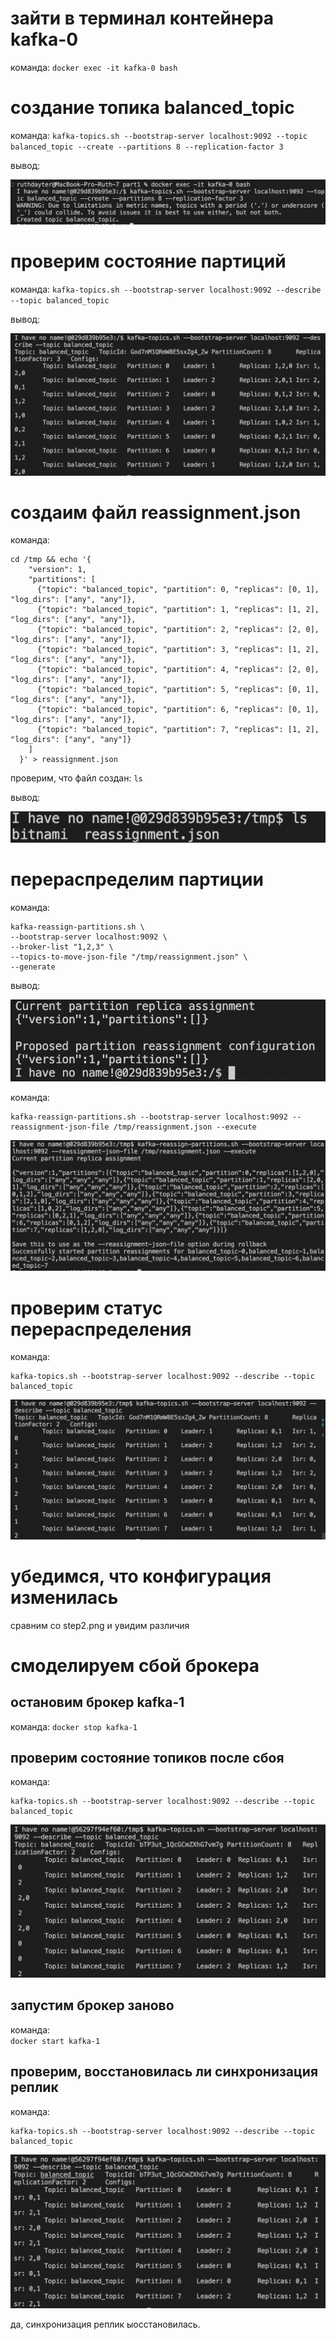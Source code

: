 # зайти в терминал контейнера kafka-0
команда: 
`docker exec -it kafka-0 bash`

# создание топика balanced_topic
команда: 
`kafka-topics.sh --bootstrap-server localhost:9092 --topic balanced_topic --create --partitions 8 --replication-factor 3`

вывод:

[<img src="pics/step1.png">](https://github.com/dayterr/kafka-project-4/blob/main/part1/pics/step1.png)

<!---
можно посмотреть картинку step1.png в директории pics
-->

# проверим состояние партиций
команда: 
`kafka-topics.sh --bootstrap-server localhost:9092 --describe --topic balanced_topic`

вывод:

[<img src="pics/step2.png">](https://github.com/dayterr/kafka-project-4/blob/main/part1/pics/step2.png)

<!---
можно посмотреть картинку step2.png в директории pics
-->

# создаим файл reassignment.json
команда:
```
cd /tmp && echo '{
    "version": 1,
    "partitions": [
      {"topic": "balanced_topic", "partition": 0, "replicas": [0, 1], "log_dirs": ["any", "any"]},
      {"topic": "balanced_topic", "partition": 1, "replicas": [1, 2], "log_dirs": ["any", "any"]},
      {"topic": "balanced_topic", "partition": 2, "replicas": [2, 0], "log_dirs": ["any", "any"]},
      {"topic": "balanced_topic", "partition": 3, "replicas": [1, 2], "log_dirs": ["any", "any"]},
      {"topic": "balanced_topic", "partition": 4, "replicas": [2, 0], "log_dirs": ["any", "any"]},
      {"topic": "balanced_topic", "partition": 5, "replicas": [0, 1], "log_dirs": ["any", "any"]},
      {"topic": "balanced_topic", "partition": 6, "replicas": [0, 1], "log_dirs": ["any", "any"]},
      {"topic": "balanced_topic", "partition": 7, "replicas": [1, 2], "log_dirs": ["any", "any"]}
    ]
  }' > reassignment.json
```

проверим, что файл создан: 
`ls`

вывод:

[<img src="pics/step3.png">](https://github.com/dayterr/kafka-project-4/blob/main/part1/pics/step3.png)

<!---
можно посмотреть картинку step2.png в директории pics
файл reassignment.json также лежит в репозитории
-->

# перераспределим партиции 
команда:
```
kafka-reassign-partitions.sh \
--bootstrap-server localhost:9092 \
--broker-list "1,2,3" \
--topics-to-move-json-file "/tmp/reassignment.json" \
--generate
```

вывод:

[<img src="pics/step4-1.png">](https://github.com/dayterr/kafka-project-4/blob/main/part1/pics/step4-1.png)

<!---
можно посмотреть картинку step4-1.png в директории pics
-->

команда:
```
kafka-reassign-partitions.sh --bootstrap-server localhost:9092 --reassignment-json-file /tmp/reassignment.json --execute
```

[<img src="pics/step4-2.png">](https://github.com/dayterr/kafka-project-4/blob/main/part1/pics/step4-2.png)

<!---
можно посмотреть картинку step4-2.png в директории pics
-->

# проверим статус перераспределения
команда:  
```
kafka-topics.sh --bootstrap-server localhost:9092 --describe --topic balanced_topic
```

[<img src="pics/step5.png">](https://github.com/dayterr/kafka-project-4/blob/main/part1/pics/step5.png)

<!---
можно посмотреть картинку step5.png в директории pics
-->

# убедимся, что конфигурация изменилась

сравним со step2.png и увидим различия  

# смоделируем сбой брокера

## остановим брокер kafka-1
команда: 
`docker stop kafka-1`

## проверим состояние топиков после сбоя
команда:
```
kafka-topics.sh --bootstrap-server localhost:9092 --describe --topic balanced_topic
```

[<img src="pics/step7-2.png">](https://github.com/dayterr/kafka-project-4/blob/main/part1/pics/step7-2.png)

<!---
можно посмотреть картинку step7-2.png в директории pics
-->

## запустим брокер заново
команда:  
`docker start kafka-1`

## проверим, восстановилась ли синхронизация реплик

команда:  
```
kafka-topics.sh --bootstrap-server localhost:9092 --describe --topic balanced_topic
```

[<img src="pics/step7-4.png">](https://github.com/dayterr/kafka-project-4/blob/main/part1/pics/step7-4.png)

<!---
можно посмотреть картинку step7-4.png в директории pics
-->

да, синхронизация реплик ыосстановилась.